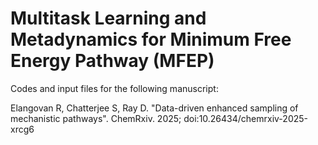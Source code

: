 # Multitask Learning and Metadynamics for Minimum Free Energy Pathway (MFEP)

Codes and input files for the following manuscript:

Elangovan R, Chatterjee S, Ray D. "Data-driven enhanced sampling of mechanistic pathways". ChemRxiv. 2025; doi:10.26434/chemrxiv-2025-xrcg6

